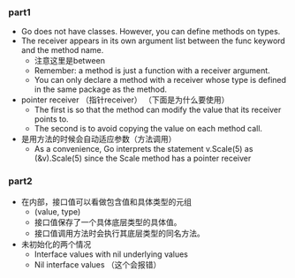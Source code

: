 ### part1
- Go does not have classes. However, you can define methods on types.
- The receiver appears in its own argument list between the func keyword and the method name.
  - 注意这里是between
  - Remember: a method is just a function with a receiver argument.
  - You can only declare a method with a receiver whose type is defined in the same package as the method.
- pointer receiver （指针receiver） （下面是为什么要使用）
  - The first is so that the method can modify the value that its receiver points to.
  - The second is to avoid copying the value on each method call. 
- 是用方法的时候会自动适应参数（方法调用）
  - As a convenience, Go interprets the statement v.Scale(5) as (&v).Scale(5) since the Scale method has a pointer receiver

### part2
- 在内部，接口值可以看做包含值和具体类型的元组
  - (value, type)
  - 接口值保存了一个具体底层类型的具体值。 
  - 接口值调用方法时会执行其底层类型的同名方法。
- 未初始化的两个情况
  - Interface values with nil underlying values
  - Nil interface values （这个会报错）